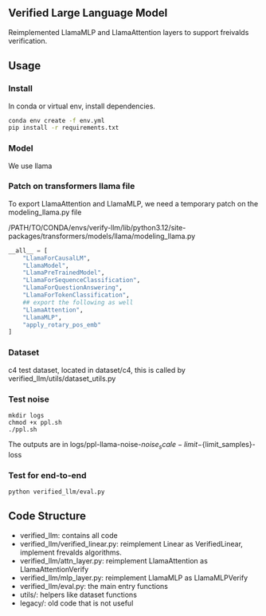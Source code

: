 
## Verified Large Language Model 

Reimplemented LlamaMLP and LlamaAttention layers to support freivalds verification.

## Usage

### Install

In conda or virtual env, install dependencies.

```bash
conda env create -f env.yml
pip install -r requirements.txt
```

### Model

We use llama

### Patch on transformers llama file
To export LlamaAttention and LlamaMLP, we need a temporary patch on the modeling_llama.py file

/PATH/TO/CONDA/envs/verify-llm/lib/python3.12/site-packages/transformers/models/llama/modeling_llama.py

```python
__all__ = [
    "LlamaForCausalLM",
    "LlamaModel",
    "LlamaPreTrainedModel",
    "LlamaForSequenceClassification",
    "LlamaForQuestionAnswering",
    "LlamaForTokenClassification",
    ## export the following as well
    "LlamaAttention",
    "LlamaMLP",
    "apply_rotary_pos_emb"
]
```

### Dataset

c4 test dataset, located in dataset/c4, this is called by verified_llm/utils/dataset_utils.py

### Test noise  
```
mkdir logs
chmod +x ppl.sh
./ppl.sh
```
The outputs are in logs/ppl-llama-noise-${noise_scale}-limit-${limit_samples}-loss

### Test for end-to-end 

```
python verified_llm/eval.py
```

## Code Structure

- verified_llm: contains all code
- verified_llm/verified_linear.py: reimplement Linear as VerifiedLinear, implement frevalds algorithms.
- verified_llm/attn_layer.py: reimplement LlamaAttention as LlamaAttentionVerify
- verified_llm/mlp_layer.py: reimplement LlamaMLP as LlamaMLPVerify
- verified_llm/eval.py: the main entry functions
- utils/: helpers like dataset functions
- legacy/: old code that is not useful

